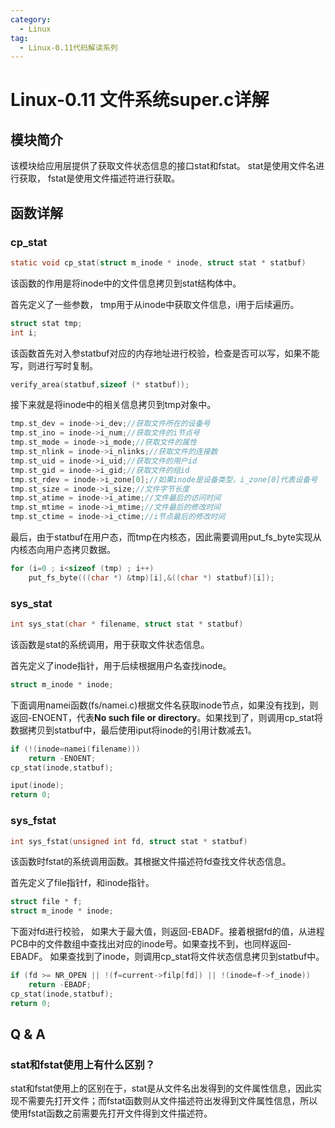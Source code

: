 ```yaml
---
category:
  - Linux
tag:
  - Linux-0.11代码解读系列
---
```


# Linux-0.11 文件系统super.c详解

## 模块简介
该模块给应用层提供了获取文件状态信息的接口stat和fstat。 stat是使用文件名进行获取， fstat是使用文件描述符进行获取。
## 函数详解

### cp_stat
```c
static void cp_stat(struct m_inode * inode, struct stat * statbuf)
```
该函数的作用是将inode中的文件信息拷贝到stat结构体中。

首先定义了一些参数， tmp用于从inode中获取文件信息，i用于后续遍历。
```c
struct stat tmp;
int i;
```

该函数首先对入参statbuf对应的内存地址进行校验，检查是否可以写，如果不能写，则进行写时复制。
```c
verify_area(statbuf,sizeof (* statbuf));
```

接下来就是将inode中的相关信息拷贝到tmp对象中。
```c
tmp.st_dev = inode->i_dev;//获取文件所在的设备号
tmp.st_ino = inode->i_num;//获取文件的i节点号
tmp.st_mode = inode->i_mode;//获取文件的属性
tmp.st_nlink = inode->i_nlinks;//获取文件的连接数
tmp.st_uid = inode->i_uid;//获取文件的用户id
tmp.st_gid = inode->i_gid;//获取文件的组id
tmp.st_rdev = inode->i_zone[0];//如果inode是设备类型，i_zone[0]代表设备号
tmp.st_size = inode->i_size;//文件字节长度
tmp.st_atime = inode->i_atime;//文件最后的访问时间
tmp.st_mtime = inode->i_mtime;//文件最后的修改时间
tmp.st_ctime = inode->i_ctime;//i节点最后的修改时间
```

最后，由于statbuf在用户态，而tmp在内核态，因此需要调用put_fs_byte实现从内核态向用户态拷贝数据。
```c
for (i=0 ; i<sizeof (tmp) ; i++)
    put_fs_byte(((char *) &tmp)[i],&((char *) statbuf)[i]);
```

### sys_stat
```c
int sys_stat(char * filename, struct stat * statbuf)
```
该函数是stat的系统调用，用于获取文件状态信息。

首先定义了inode指针，用于后续根据用户名查找inode。
```c
struct m_inode * inode;
```
下面调用namei函数(fs/namei.c)根据文件名获取inode节点，如果没有找到，则返回-ENOENT，代表**No such file or directory**。如果找到了，则调用cp_stat将数据拷贝到statbuf中，最后使用iput将inode的引用计数减去1。
```c
if (!(inode=namei(filename)))
    return -ENOENT;
cp_stat(inode,statbuf);

iput(inode);
return 0;
```

### sys_fstat
```c
int sys_fstat(unsigned int fd, struct stat * statbuf)
```
该函数时fstat的系统调用函数。其根据文件描述符fd查找文件状态信息。

首先定义了file指针f，和inode指针。

```c
struct file * f;
struct m_inode * inode;
```

下面对fd进行校验， 如果大于最大值，则返回-EBADF。接着根据fd的值，从进程PCB中的文件数组中查找出对应的inode号。如果查找不到，也同样返回-EBADF。 如果查找到了inode，则调用cp_stat将文件状态信息拷贝到statbuf中。

```c
if (fd >= NR_OPEN || !(f=current->filp[fd]) || !(inode=f->f_inode))
    return -EBADF;
cp_stat(inode,statbuf);
return 0;
```


## Q & A
### stat和fstat使用上有什么区别？

stat和fstat使用上的区别在于，stat是从文件名出发得到的文件属性信息，因此实现不需要先打开文件；而fstat函数则从文件描述符出发得到文件属性信息，所以使用fstat函数之前需要先打开文件得到文件描述符。